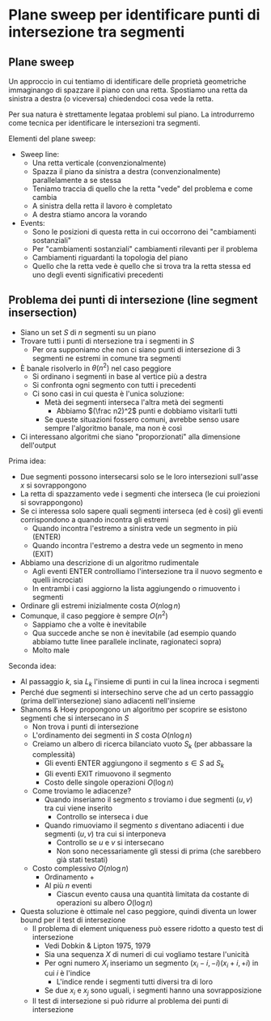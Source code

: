 # Plane sweep per identificare punti di intersezione tra segmenti

## Plane sweep

Un approccio in cui tentiamo di identificare delle proprietà geometriche immaginango di spazzare il piano con una retta. Spostiamo una retta da sinistra a destra (o viceversa) chiedendoci cosa vede la retta.

Per sua natura è strettamente legataa problemi sul piano. La introdurremo come tecnica per identificare le intersezioni tra segmenti.

Elementi del plane sweep:
* Sweep line:
  * Una retta verticale (convenzionalmente)
  * Spazza il piano da sinistra a destra (convenzionalmente) parallelamente a se stessa
  * Teniamo traccia di quello che la retta "vede" del problema e come cambia
  * A sinistra della retta il lavoro è completato
  * A destra stiamo ancora la vorando
* Events:
  * Sono le posizioni di questa retta in cui occorrono dei "cambiamenti sostanziali"
  * Per "cambiamenti sostanziali" cambiamenti rilevanti per il problema
  * Cambiamenti riguardanti la topologia del piano
  * Quello che la retta vede è quello che si trova tra la retta stessa ed uno degli eventi significativi precedenti

## Problema dei punti di intersezione (line segment insersection)

* Siano un set $S$ di $n$ segmenti su un piano
* Trovare tutti i punti di ntersezione tra i segmenti in $S$
  * Per ora supponiamo che non ci siano punti di intersezione di 3 segmenti ne estremi in comune tra segmenti
* È banale risolverlo in $\theta(n^2)$ nel caso peggiore
  * Si ordinano i segmenti in base al vertice più a destra
  * Si confronta ogni segmento con tutti i precedenti
  * Ci sono casi in cui questa è l'unica soluzione:
    * Metà dei segmenti interseca l'altra metà dei segmenti
      * Abbiamo $(\frac n2)^2$ punti e dobbiamo visitarli tutti
    * Se queste situazioni fossero comuni, avrebbe senso usare sempre l'algoritmo banale, ma non è così
* Ci interessano algoritmi che siano "proporzionati" alla dimensione dell'output

Prima idea:
* Due segmenti possono intersecarsi solo se le loro intersezioni sull'asse $x$ si sovrappongono
* La retta di spazzamento vede i segmenti che interseca (le cui proiezioni si sovrappongono)
* Se ci interessa solo sapere quali segmenti interseca (ed è così) gli eventi corrispondono a quando incontra gli estremi
  * Quando incontra l'estremo a sinistra vede un segmento in più (ENTER)
  * Quando incontra l'estremo a destra vede un segmento in meno (EXIT)
* Abbiamo una descrizione di un algoritmo rudimentale
  * Agli eventi ENTER controlliamo l'intersezione tra il nuovo segmento e quelli incrociati
  * In entrambi i casi aggiorno la lista aggiungendo o rimuovento i segmenti
* Ordinare gli estremi inizialmente costa $O(n\log n)$
* Comunque, il caso peggiore è sempre $O(n^2)$
  * Sappiamo che a volte è inevitabile
  * Qua succede anche se non è inevitabile (ad esempio quando abbiamo tutte linee parallele inclinate, ragionateci sopra)
  * Molto male

Seconda idea:
* Al passaggio $k$, sia $L_k$ l'insieme di punti in cui la linea incroca i segmenti
* Perché due segmenti si intersechino serve che ad un certo passaggio (prima dell'intersezione) siano adiacenti nell'insieme
* Shanoms & Hoey propongono un algoritmo per scoprire se esistono segmenti che si intersecano in $S$
  * Non trova i punti di intersezione
  * L'ordinamento dei segmenti in $S$ costa $O(n\log n)$
  * Creiamo un albero di ricerca bilanciato vuoto $S_k$ (per abbassare la complessità)
    * Gli eventi ENTER aggiungono il segmento $s\in S$ ad $S_k$
    * Gli eventi EXIT rimuovono il segmento 
    * Costo delle singole operazioni $O(\log n)$
  * Come troviamo le adiacenze?
    * Quando inseriamo il segmento $s$ troviamo i due segmenti ($u,v$) tra cui viene inserito
      * Controllo se interseca i due
    * Quando rimuoviamo il segmento $s$ diventano adiacenti i due segmenti ($u,v$) tra cui si interponeva
      * Controllo se $u$ e $v$ si intersecano
      * Non sono necessariamente gli stessi di prima (che sarebbero già stati testati)
  * Costo complessivo $O(n\log n)$
    * Ordinamento +
    * Al più $n$ eventi
      * Ciascun evento causa una quantità limitata da costante di operazioni su albero $O(\log n)$
* Questa soluzione è ottimale nel caso peggiore, quindi diventa un lower bound per il test di intersezione
  * Il problema di element uniqueness può essere ridotto a questo test di intersezione
    * Vedi Dobkin & Lipton 1975, 1979
    * Sia una sequenza $X$ di numeri di cui vogliamo testare l'unicità
    * Per ogni numero $X_i$ inseriamo un segmento $(x_i-i,-i)(x_i+i,+i)$ in cui $i$ è l'indice
      * L'indice rende i segmenti tutti diversi tra di loro
    * Se due $x_i$ e $x_j$ sono uguali, i segmenti hanno una sovrapposizione
  * Il test di intersezione si può ridurre al problema dei punti di intersezione

